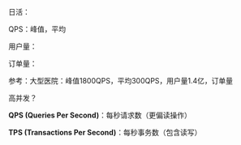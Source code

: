 

日活：

QPS：峰值，平均

用户量：

订单量：

参考：大型医院：峰值1800QPS，平均300QPS，用户量1.4亿，订单量

高并发？

**QPS (Queries Per Second)**：每秒请求数（更偏读操作）

**TPS (Transactions Per Second)**：每秒事务数（包含读写）